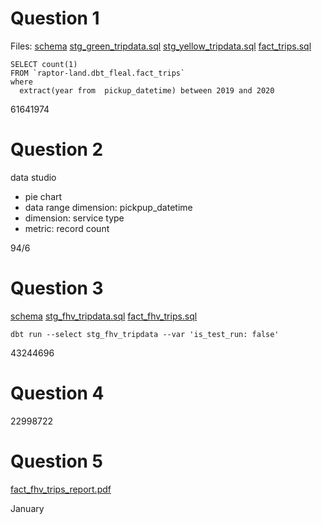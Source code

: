 
# Question 1

Files:
[schema](hw_week4/staging/schema.yml)
[stg_green_tripdata.sql](hw_week4/staging/stg_green_tripdata.sql)
[stg_yellow_tripdata.sql](hw_week4/staging/stg_yellow_tripdata.sql)
[fact_trips.sql](hw_week4/core/fact_trips.sql)

```
SELECT count(1) 
FROM `raptor-land.dbt_fleal.fact_trips` 
where 
  extract(year from  pickup_datetime) between 2019 and 2020
```

61641974

# Question 2

data studio

- pie chart
- data range dimension: pickpup_datetime
- dimension: service type
- metric: record count

94/6

# Question 3

[schema](hw_week4/staging/schema.yml)
[stg_fhv_tripdata.sql](hw_week4/staging/stg_fhv_tripdata.sql)
[fact_fhv_trips.sql](hw_week4/core/fact_fhv_trips.sql)

```
dbt run --select stg_fhv_tripdata --var 'is_test_run: false'
```

43244696
	
# Question 4

22998722

# Question 5

[fact_fhv_trips_report.pdf](hw_week4/fact_fhv_trips_report.pdf)

January
